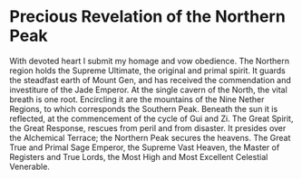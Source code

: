 # Precious Revelation of the Northern Peak

With devoted heart I submit my homage and vow obedience. The Northern region holds the Supreme Ultimate, the original and primal spirit. It guards the steadfast earth of Mount Gen, and has received the commendation and investiture of the Jade Emperor. At the single cavern of the North, the vital breath is one root. Encircling it are the mountains of the Nine Nether Regions, to which corresponds the Southern Peak. Beneath the sun it is reflected, at the commencement of the cycle of Gui and Zi. The Great Spirit, the Great Response, rescues from peril and from disaster. It presides over the Alchemical Terrace; the Northern Peak secures the heavens. The Great True and Primal Sage Emperor, the Supreme Vast Heaven, the Master of Registers and True Lords, the Most High and Most Excellent Celestial Venerable.
